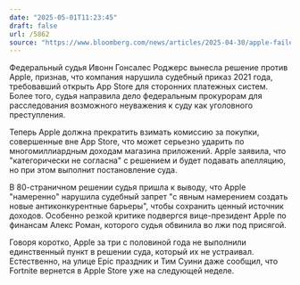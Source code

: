 ```yaml
---
date: "2025-05-01T11:23:45"
draft: false
url: /5862
source: "https://www.bloomberg.com/news/articles/2025-04-30/apple-failed-to-open-app-store-to-competition-judge-rules"
---
```


Федеральный судья Ивонн Гонсалес Роджерс вынесла решение против Apple, признав, что компания нарушила судебный приказ 2021 года, требовавший открыть App Store для сторонних платежных систем. Более того, судья направила дело федеральным прокурорам для расследования возможного неуважения к суду как уголовного преступления.

Теперь Apple должна прекратить взимать комиссию за покупки, совершенные вне App Store, что может серьезно ударить по многомиллиардным доходам магазина приложений. Apple заявила, что "категорически не согласна" с решением и будет подавать апелляцию, но при этом выполнит постановление суда.

В 80-страничном решении судья пришла к выводу, что Apple "намеренно" нарушила судебный запрет "с явным намерением создать новые антиконкурентные барьеры", чтобы сохранить ценный источник доходов. Особенно резкой критике подвергся вице-президент Apple по финансам Алекс Роман, которого судья обвинила во лжи под присягой.

Говоря коротко, Apple за три с половиной года не выполнили единственный пункт в решении суда, который их не устраивал. Естественно, на улице Epic праздник и Тим Суини даже сообщил, что Fortnite вернется в Apple Store уже на следующей неделе.